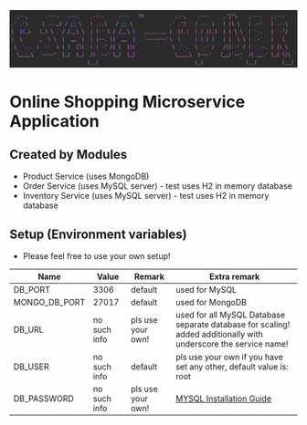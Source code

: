 ![img.png](img/img.png)

# Online Shopping Microservice Application

## Created by Modules

- Product Service (uses MongoDB)
- Order Service (uses MySQL server) - test uses H2 in memory database
- Inventory Service (uses MySQL server) - test uses H2 in memory database

## Setup (Environment variables)

- Please feel free to use your own setup!

| Name          | Value        | Remark            | Extra remark                                                                                                    |
|---------------|--------------|-------------------|-----------------------------------------------------------------------------------------------------------------|
| DB_PORT       | 3306         | default           | used for MySQL                                                                                                  |
| MONGO_DB_PORT | 27017        | default           | used for MongoDB                                                                                                |
| DB_URL        | no such info | pls use your own!       | used for all MySQL Database separate database for scaling! added additionally with underscore the service name! |
| DB_USER       | no such info         | default           | pls use your own if you have set any other, default value is: root                                              |
| DB_PASSWORD   | no such info | pls use your own! | [MYSQL Installation Guide](https://dev.mysql.com/doc/mysql-installation-excerpt/5.7/en/)                        |
